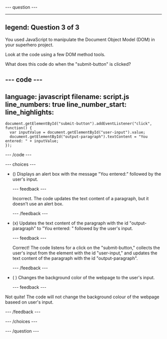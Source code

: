 --- question ---

---
legend: Question 3 of 3
---

You used JavaScript to manipulate the Document Object Model (DOM) in your superhero project.

Look at the code using a few DOM method tools. 

What does this code do when the "submit-button" is clicked?

--- code ---
---
language: javascript
filename: script.js
line_numbers: true
line_number_start: 
line_highlights: 
---

    document.getElementById("submit-button").addEventListener("click", function() {
      var inputValue = document.getElementById("user-input").value;
      document.getElementById("output-paragraph").textContent = "You entered: " + inputValue;
    });

--- /code ---

--- choices ---

- () Displays an alert box with the message "You entered:" followed by the user's input.

  --- feedback ---

  Incorrect. The code updates the text content of a paragraph, but it doesn't use an alert box.

  --- /feedback ---
  
- (x) Updates the text content of the paragraph with the id "output-paragraph" to "You entered: " followed by the user's input.

  --- feedback ---

  Correct! The code listens for a click on the "submit-button," collects the user's input from the element with the id "user-input," and updates the text content of the paragraph with the id "output-paragraph".
 
  --- /feedback ---

- ( ) Changes the background color of the webpage to the user's input.

  --- feedback ---

 Not quite! The code will not change the background colour of the webpage baseed on user's input.

  --- /feedback ---

--- /choices ---

--- /question ---